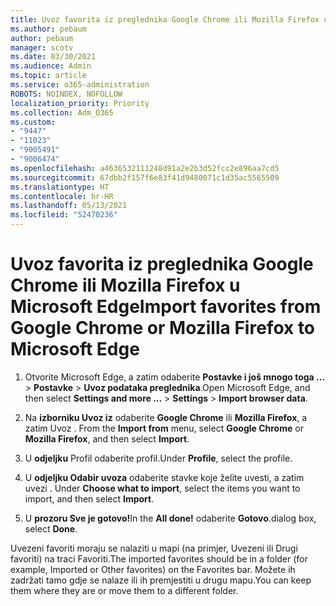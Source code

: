 ```yaml
---
title: Uvoz favorita iz preglednika Google Chrome ili Mozilla Firefox u Microsoft Edge
ms.author: pebaum
author: pebaum
manager: scotv
ms.date: 03/30/2021
ms.audience: Admin
ms.topic: article
ms.service: o365-administration
ROBOTS: NOINDEX, NOFOLLOW
localization_priority: Priority
ms.collection: Adm_O365
ms.custom:
- "9447"
- "11023"
- "9005491"
- "9006474"
ms.openlocfilehash: a4636532111248d91a2e2b3d52fcc2e896aa7cd5
ms.sourcegitcommit: 67dbb2f157f6e83f41d9480071c1d35ac5565509
ms.translationtype: HT
ms.contentlocale: hr-HR
ms.lasthandoff: 05/13/2021
ms.locfileid: "52470236"
---
```

# <a name="import-favorites-from-google-chrome-or-mozilla-firefox-to-microsoft-edge"></a><span data-ttu-id="e8cf2-102">Uvoz favorita iz preglednika Google Chrome ili Mozilla Firefox u Microsoft Edge</span><span class="sxs-lookup"><span data-stu-id="e8cf2-102">Import favorites from Google Chrome or Mozilla Firefox to Microsoft Edge</span></span>

1. <span data-ttu-id="e8cf2-103">Otvorite Microsoft Edge, a zatim odaberite **Postavke i još mnogo toga ...**  >  **Postavke**  >  **Uvoz podataka preglednika**.</span><span class="sxs-lookup"><span data-stu-id="e8cf2-103">Open Microsoft Edge, and then select **Settings and more ...** > **Settings** > **Import browser data**.</span></span>

1. <span data-ttu-id="e8cf2-104">Na **izborniku Uvoz iz** odaberite **Google Chrome** ili **Mozilla Firefox**, a zatim Uvoz . </span><span class="sxs-lookup"><span data-stu-id="e8cf2-104">From the **Import from** menu, select **Google Chrome** or **Mozilla Firefox**, and then select **Import**.</span></span>

1. <span data-ttu-id="e8cf2-105">U **odjeljku** Profil odaberite profil.</span><span class="sxs-lookup"><span data-stu-id="e8cf2-105">Under **Profile**, select the profile.</span></span>

1. <span data-ttu-id="e8cf2-106">U **odjeljku Odabir uvoza** odaberite stavke koje želite uvesti, a zatim uvezi . </span><span class="sxs-lookup"><span data-stu-id="e8cf2-106">Under **Choose what to import**, select the items you want to import, and then select **Import**.</span></span>

1. <span data-ttu-id="e8cf2-107">U **prozoru Sve je gotovo!**</span><span class="sxs-lookup"><span data-stu-id="e8cf2-107">In the **All done!**</span></span> <span data-ttu-id="e8cf2-108">odaberite **Gotovo**.</span><span class="sxs-lookup"><span data-stu-id="e8cf2-108">dialog box, select **Done**.</span></span>

<span data-ttu-id="e8cf2-109">Uvezeni favoriti moraju se nalaziti u mapi (na primjer, Uvezeni ili Drugi favoriti) na traci Favoriti.</span><span class="sxs-lookup"><span data-stu-id="e8cf2-109">The imported favorites should be in a folder (for example, Imported or Other favorites) on the Favorites bar.</span></span> <span data-ttu-id="e8cf2-110">Možete ih zadržati tamo gdje se nalaze ili ih premjestiti u drugu mapu.</span><span class="sxs-lookup"><span data-stu-id="e8cf2-110">You can keep them where they are or move them to a different folder.</span></span>
